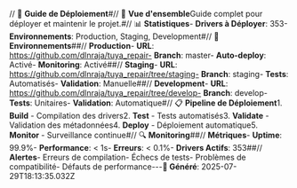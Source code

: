 // 🚀 **Guide de Déploiement**#// 🎯 **Vue d'ensemble**Guide complet pour déployer et maintenir le projet.#// 📊 **Statistiques**- **Drivers à Déployer**: 353- **Environnements**: Production, Staging, Development#// 🔧 **Environnements**##// **Production**- **URL**: https://github.com/dlnraja/tuya_repair- **Branch**: master- **Auto-deploy**: Activé- **Monitoring**: Activé##// **Staging**- **URL**: https://github.com/dlnraja/tuya_repair/tree/staging- **Branch**: staging- **Tests**: Automatisés- **Validation**: Manuelle##// **Development**- **URL**: https://github.com/dlnraja/tuya_repair/tree/develop- **Branch**: develop- **Tests**: Unitaires- **Validation**: Automatique#// 📋 **Pipeline de Déploiement**1. **Build** - Compilation des drivers2. **Test** - Tests automatisés3. **Validate** - Validation des métadonnées4. **Deploy** - Déploiement automatique5. **Monitor** - Surveillance continue#// 🔍 **Monitoring**##// **Métriques**- **Uptime**: 99.9%- **Performance**: < 1s- **Erreurs**: < 0.1%- **Drivers Actifs**: 353##// **Alertes**- Erreurs de compilation- Échecs de tests- Problèmes de compatibilité- Défauts de performance---**📅 Généré**: 2025-07-29T18:13:35.032Z